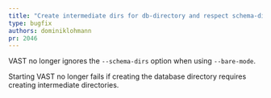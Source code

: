 ```yaml
---
title: "Create intermediate dirs for db-directory and respect schema-dirs in bare mode"
type: bugfix
authors: dominiklohmann
pr: 2046
---
```


VAST no longer ignores the `--schema-dirs` option when using `--bare-mode`.

Starting VAST no longer fails if creating the database directory requires
creating intermediate directories.

